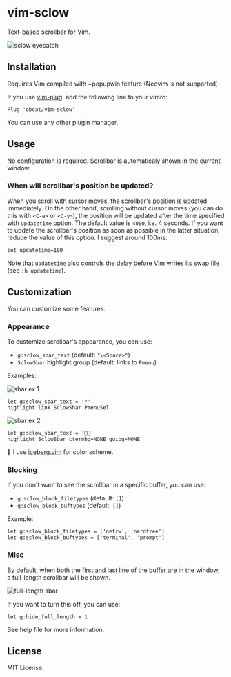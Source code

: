 # vim-sclow

Text-based scrollbar for Vim.

![sclow eyecatch](https://i.gyazo.com/0e141446f04bf34ecdd3e55ee439a291.gif)

## Installation

Requires Vim compiled with +popupwin feature (Neovim is not supported).

If you use [vim-plug](https://github.com/junegunn/vim-plug), add the
following line to your vimrc:

```vim
Plug 'obcat/vim-sclow'
```

You can use any other plugin manager.

## Usage

No configuration is required.
Scrollbar is automaticaly shown in the current window.

### When will scrollbar's position be updated?

When you scroll with cursor moves, the scrollbar's position is updated immediately.
On the other hand, scrolling without cursor moves (you can do this with
`<C-e>` or `<C-y>`), the position will be updated after the time specified
with `updatetime` option. The default value is `4000`, i.e. 4 seconds.
If you want to update the scrollbar's position as soon as possible in the latter situation,
reduce the value of this option. I suggest around 100ms:

```vim
set updatetime=100
```

Note that `updatetime` also controls the delay before Vim writes its swap file (see `:h updatetime`).

## Customization

You can customize some features.

### Appearance

To customize scrollbar's appearance, you can use:

* `g:sclow_sbar_text` (default: `"\<Space>"`)
* `SclowSbar` highlight group (default: links to `Pmenu`)

Examples:

![sbar ex 1](https://user-images.githubusercontent.com/64692680/100740863-bb3d0880-341c-11eb-950c-50350e256be6.png)

```vim
let g:sclow_sbar_text = '*'
highlight link SclowSbar PmenuSel
```

![sbar ex 2](https://user-images.githubusercontent.com/64692680/100744585-68198480-3421-11eb-9e5a-bd5398b7efa3.png)

```vim
let g:sclow_sbar_text = '👾👾'
highlight SclowSbar ctermbg=NONE guibg=NONE
```

:memo: I use [iceberg.vim](https://github.com/cocopon/iceberg.vim) for color scheme.


### Blocking

If you don't want to see the scrollbar in a specific buffer, you can use:

* `g:sclow_block_filetypes` (default: `[]`)
* `g:sclow_block_buftypes` (default: `[]`)

Example:

```vim
let g:sclow_block_filetypes = ['netrw', 'nerdtree']
let g:sclow_block_buftypes = ['terminal', 'prompt']
```

### Misc

By default, when both the first and last line of the buffer
are in the window, a full-length scrollbar will be shown.

![full-length sbar](https://user-images.githubusercontent.com/64692680/100746502-22aa8680-3424-11eb-9bc3-72d54295a36c.png)

If you want to turn this off, you can use:

```vim
let g:hide_full_length = 1
```

See help file for more information.

## License

MIT License.
